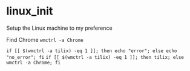 # linux_init
Setup the Linux machine to my preference



Find Chrome 
```wmctrl -a Chrome```





 ```if [[ $(wmctrl -a tilix) -eq 1 ]]; then echo "error"; else echo "no_error"; fi```
 ```if [[ $(wmctrl -a tilix) -eq 1 ]]; then tilix; else wmctrl -a Chrome; fi```
